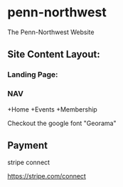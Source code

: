 # penn-northwest

The Penn-Northwest Website

## Site Content Layout:

### Landing Page:

### NAV

+Home
+Events
+Membership

Checkout the google font "Georama"

## Payment

stripe connect

https://stripe.com/connect
